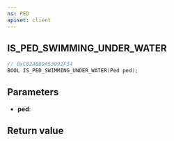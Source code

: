 ```yaml
---
ns: PED
apiset: client
---
```

## IS_PED_SWIMMING_UNDER_WATER

```c
// 0xC024869A53992F34
BOOL IS_PED_SWIMMING_UNDER_WATER(Ped ped);
```


## Parameters
* **ped**:

## Return value

